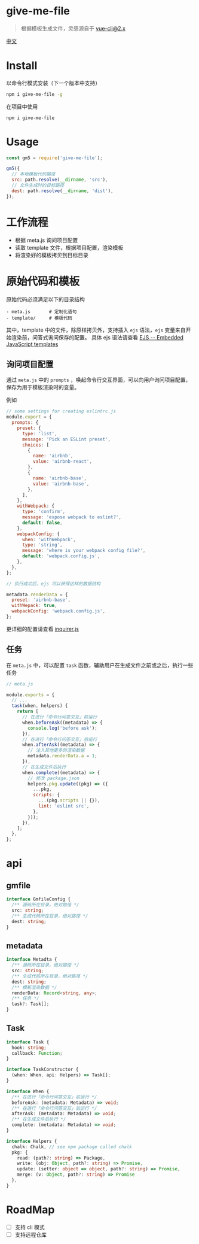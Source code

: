 # give-me-file

> 根据模板生成文件，灵感源自于 vue-cli@2.x

[中文](./README_zh.md)

# Install

以命令行模式安装（下一个版本中支持）

```bash
npm i give-me-file -g
```

在项目中使用

```bash
npm i give-me-file
```

# Usage

```javascript
const gm5 = require('give-me-file');

gm5({
  // 本地模板代码路径
  src: path.resolve(__dirname, 'src'),
  // 文件生成时的目标路径
  dest: path.resolve(__dirname, 'dist'),
});
```

# 工作流程

- 根据 meta.js 询问项目配置
- 读取 template 文件，根据项目配置，渲染模板
- 将渲染好的模板拷贝到目标目录

# 原始代码和模板

原始代码必须满足以下的目录结构

```
- meta.js       # 定制化语句
- template/     # 模板代码
```

其中，template 中的文件，除原样拷贝外，支持插入 `ejs` 语法，`ejs` 变量来自开始渲染前，问答式询问保存的配置。
具体 ejs 语法请查看 [EJS \-\- Embedded JavaScript templates](https://ejs.co/#docs)

## 询问项目配置

通过 `meta.js` 中的 `prompts` ，唤起命令行交互界面，可以向用户询问项目配置，保存为用于模板渲染时的变量。

例如

```javascript
// some settings for creating eslintrc.js
module.export = {
  prompts: {
    preset: {
      type: 'list',
      message: 'Pick an ESLint preset',
      choices: [
        {
          name: 'airbnb',
          value: 'airbnb-react',
        },
        {
          name: 'airbnb-base',
          value: 'airbnb-base',
        },
      ],
    },
    withWebpack: {
      type: 'confirm',
      message: 'expose webpack to eslint?',
      default: false,
    },
    webpackConfig: {
      when: 'withWebpack',
      type: 'string',
      message: 'where is your webpack config file?',
      default: 'webpack.config.js',
    },
  },
};

// 执行成功后，ejs 可以获得这样的数据结构

metadata.renderData = {
  preset: 'airbnb-base',
  withWepack: true,
  webpackConfig: 'webpack.config.js',
};
```

更详细的配置请查看 [inquirer.js](https://github.com/SBoudrias/Inquirer.js#question)

## 任务

在 `meta.js` 中，可以配置 `task` 函数，辅助用户在生成文件之前或之后，执行一些任务

```javascript
// meta.js

module.exports = {
  // ...
  task(when, helpers) {
    return [
      // 在进行「命令行问答交互」前运行
      when.beforeAsk((metadata) => {
        console.log('before ask');
      }),
      // 在进行「命令行问答交互」后运行
      when.afterAsk((metadata) => {
        // 注入其他更多的渲染数据
        metadata.renderData.a = 1;
      }),
      // 在生成文件后执行
      when.complete((metadata) => {
        // 修改 package.json
        helpers.pkg.update((pkg) => ({
          ...pkg,
          scripts: {
            ...(pkg.scripts || {}),
            lint: 'eslint src',
          },
        }));
      }),
    ];
  },
};
```

# api

## gmfile

```typescript
interface GmfileConfig {
  /** 源码所在目录，绝对路径 */
  src: string;
  /** 生成代码所在目录，绝对路径 */
  dest: string;
}
```

## metadata

```typescript
interface Metadta {
  /** 源码所在目录，绝对路径 */
  src: string;
  /** 生成代码所在目录，绝对路径 */
  dest: string;
  /** 模板渲染数据 */
  renderData: Record<string, any>;
  /** 任务 */
  task?: Task[];
}
```

## Task

```typescript
interface Task {
  hook: string;
  callback: Function;
}
```

```typescript
interface TaskConstructor {
  (when: When, api: Helpers) => Task[];
}

interface When {
  /** 在进行「命令行问答交互」前运行 */
  beforeAsk: (metadata: Metadata) => void;
  /** 在进行「命令行问答交互」后运行 */
  afterAsk: (metadata: Metadata) => void;
  /** 在生成文件后执行 */
  complete: (metadata: Metadata) => void;
}

interface Helpers {
  chalk: Chalk, // see npm package called chalk
  pkg: {
    read: (path?: string) => Package,
    write: (obj: Object, path?: string) => Promise,
    update: (setter: object => object, path?: string) => Promise,
    merge: (v: Object, path?: string) => Promise
  },
}
```

# RoadMap

- [ ] 支持 cli 模式
- [ ] 支持远程仓库
